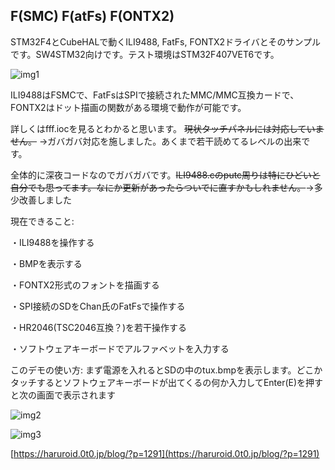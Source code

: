 ## F(SMC) F(atFs) F(ONTX2)
STM32F4とCubeHALで動くILI9488, FatFs, FONTX2ドライバとそのサンプルです。SW4STM32向けです。テスト環境はSTM32F407VET6です。

![img1](https://haruroid.0t0.jp/blog/wp-content/uploads/2018/09/20180907_230013.jpg)

ILI9488はFSMCで、FatFsはSPIで接続されたMMC/MMC互換カードで、FONTX2はドット描画の関数がある環境で動作が可能です。

詳しくはfff.iocを見るとわかると思います。
~~現状タッチパネルには対応していません。~~
→ガバガバ対応を施しました。あくまで若干読めてるレベルの出来です。

全体的に深夜コードなのでガバガバです。~~ILI9488.cのputc周りは特にひどいと自分でも思ってます。なにか更新があったらついでに直すかもしれません。~~→多少改善しました

現在できること:

・ILI9488を操作する

・BMPを表示する

・FONTX2形式のフォントを描画する

・SPI接続のSDをChan氏のFatFsで操作する

・HR2046(TSC2046互換？)を若干操作する

・ソフトウェアキーボードでアルファベットを入力する

このデモの使い方:
まず電源を入れるとSDの中のtux.bmpを表示します。どこかタッチするとソフトウェアキーボードが出てくるの何か入力してEnter(E)を押すと次の画面で表示されます

![img2](https://haruroid.0t0.jp/blog/wp-content/uploads/2018/09/20180907_225953.jpg)

![img3](https://haruroid.0t0.jp/blog/wp-content/uploads/2018/09/20180907_230007.jpg)



[https://haruroid.0t0.jp/blog/?p=1291](https://haruroid.0t0.jp/blog/?p=1291)